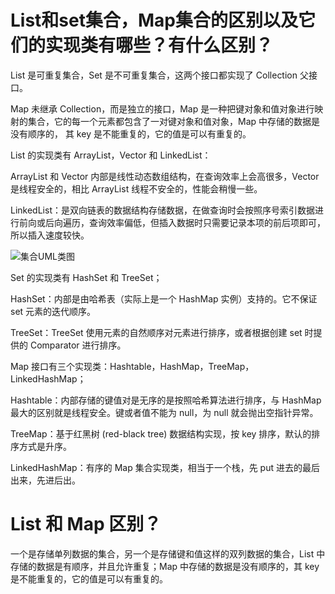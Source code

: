 List和set集合，Map集合的区别以及它们的实现类有哪些？有什么区别？
====

List 是可重复集合，Set 是不可重复集合，这两个接口都实现了 Collection 父接口。

Map 未继承 Collection，而是独立的接口，Map 是一种把键对象和值对象进行映射的集合，它的每一个元素都包含了一对键对象和值对象，Map 中存储的数据是没有顺序的， 其 key 是不能重复的，它的值是可以有重复的。

List 的实现类有 ArrayList，Vector 和 LinkedList：

ArrayList 和 Vector 内部是线性动态数组结构，在查询效率上会高很多，Vector 是线程安全的，相比 ArrayList 线程不安全的，性能会稍慢一些。

LinkedList：是双向链表的数据结构存储数据，在做查询时会按照序号索引数据进行前向或后向遍历，查询效率偏低，但插入数据时只需要记录本项的前后项即可，所以插入速度较快。

![集合UML类图](https://github.com/DemoTransfer/demotransfer/blob/master/java/interview/picture/%E9%9B%86%E5%90%88%E7%B1%BBUML%E5%9B%BE.jpg)

Set 的实现类有 HashSet 和 TreeSet；

HashSet：内部是由哈希表（实际上是一个 HashMap 实例）支持的。它不保证 set 元素的迭代顺序。

TreeSet：TreeSet 使用元素的自然顺序对元素进行排序，或者根据创建 set 时提供的 Comparator 进行排序。

Map 接口有三个实现类：Hashtable，HashMap，TreeMap，LinkedHashMap；

Hashtable：内部存储的键值对是无序的是按照哈希算法进行排序，与 HashMap 最大的区别就是线程安全。键或者值不能为 null，为 null 就会抛出空指针异常。

TreeMap：基于红黑树 (red-black tree) 数据结构实现，按 key 排序，默认的排序方式是升序。

LinkedHashMap：有序的 Map 集合实现类，相当于一个栈，先 put 进去的最后出来，先进后出。

List 和 Map 区别？
====

一个是存储单列数据的集合，另一个是存储键和值这样的双列数据的集合，List 中存储的数据是有顺序，并且允许重复；Map 中存储的数据是没有顺序的，其 key 是不能重复的，它的值是可以有重复的。
